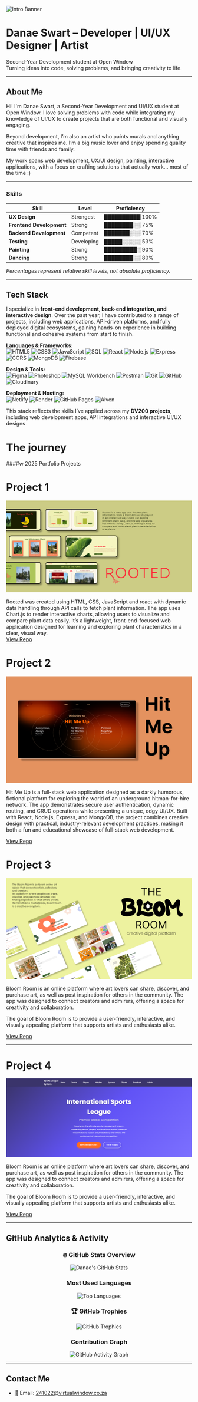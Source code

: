 <!-- ================= HEADER IMAGE ================= -->
![Intro Banner](./assets/gitIntro.png)


# Danae Swart – Developer | UI/UX Designer | Artist
Second-Year Development student at Open Window  
Turning ideas into code, solving problems, and bringing creativity to life.  

---
##  About Me

Hi! I'm Danae Swart, a Second-Year Development and UI/UX student at Open Window. I love solving problems with code while integrating my knowledge of UI/UX to create projects that are both functional and visually engaging.

Beyond development, I’m also an artist who paints murals and anything creative that inspires me. I’m a big music lover and enjoy spending quality time with friends and family. 

My work spans web development, UX/UI design, painting, interactive applications, with a focus on crafting solutions that actually work… most of the time  :)

---

### Skills 

| Skill                  | Level       | Proficiency |
|------------------------|------------|------------|
| **UX Design**          | Strongest  | ██████████ 100% |
| **Frontend Development** | Strong     | ████████░░ 75% |
| **Backend Development**  | Competent  | ███████░░░ 70% |
| **Testing**            | Developing | █████░░░░░ 53% |
| **Painting**           | Strong     | █████████░ 90% |
| **Dancing**            | Strong     | ████████░░ 80% |

*Percentages represent relative skill levels, not absolute proficiency.*

---

## Tech Stack

I specialize in **front-end development, back-end integration, and interactive design**. Over the past year, I have contributed to a range of projects, including web applications, API-driven platforms, and fully deployed digital ecosystems, gaining hands-on experience in building functional and cohesive systems from start to finish.

**Languages & Frameworks:**  
![HTML5](https://img.shields.io/badge/-HTML5-E34F26?logo=html5&logoColor=white)
![CSS3](https://img.shields.io/badge/-CSS3-1572B6?logo=css3&logoColor=white)
![JavaScript](https://img.shields.io/badge/-JavaScript-F7DF1E?logo=javascript&logoColor=black)
![SQL](https://img.shields.io/badge/-SQL-4479A1?logo=mysql&logoColor=white)
![React](https://img.shields.io/badge/-React-61DAFB?logo=react&logoColor=black)
![Node.js](https://img.shields.io/badge/-Node.js-339933?logo=node.js&logoColor=white)
![Express](https://img.shields.io/badge/-Express-000000?logo=express&logoColor=white)
![CORS](https://img.shields.io/badge/-CORS-000000?logo=cors&logoColor=white)
![MongoDB](https://img.shields.io/badge/-MongoDB-47A248?logo=mongodb&logoColor=white)
![Firebase](https://img.shields.io/badge/-Firebase-FFCA28?logo=firebase&logoColor=black)

**Design & Tools:**  
![Figma](https://img.shields.io/badge/-Figma-F24E1E?logo=figma&logoColor=white)
![Photoshop](https://img.shields.io/badge/-Photoshop-31A8FF?logo=adobe-photoshop&logoColor=white)
![MySQL Workbench](https://img.shields.io/badge/-MySQL%20Workbench-4479A1?logo=mysql&logoColor=white)
![Postman](https://img.shields.io/badge/-Postman-FF6C37?logo=postman&logoColor=white)
![Git](https://img.shields.io/badge/-Git-F05032?logo=git&logoColor=white)
![GitHub](https://img.shields.io/badge/-GitHub-181717?logo=github&logoColor=white)
![Cloudinary](https://img.shields.io/badge/-Cloudinary-3448C5?logo=cloudinary&logoColor=white)

**Deployment & Hosting:**  
![Netlify](https://img.shields.io/badge/-Netlify-00C7B7?logo=netlify&logoColor=white)
![Render](https://img.shields.io/badge/-Render-46E3B7?logo=render&logoColor=white)
![GitHub Pages](https://img.shields.io/badge/-GitHubPages-181717?logo=github&logoColor=white)
![Aiven](https://img.shields.io/badge/-Aiven-FF6B35?logo=aiven&logoColor=white)


This stack reflects the skills I’ve applied across my **DV200 projects**, including web development apps, API integrations and interactive UI/UX designs
# The journey
####w 2025 Portfolio Projects

# Project 1
![Intro Banner](./assets/rooted.png)


  Rooted was created using HTML, CSS, JavaScript and react with dynamic data handling through API calls to fetch plant information. The app uses Chart.js to render interactive charts, allowing users to visualize and compare plant data easily. It’s a lightweight, front-end-focused web application designed for learning and exploring plant characteristics in a clear, visual way.  
  [View Repo](https://github.com/danaeswart/formative-one-rooted-final.git)

# Project 2
![Intro Banner](./assets/hmu.png)


  Hit Me Up is a full-stack web application designed as a darkly humorous, fictional platform for exploring the world of an underground hitman-for-hire network. The app demonstrates secure user authentication, dynamic routing, and CRUD operations while presenting a unique, edgy UI/UX. Built with React, Node.js, Express, and MongoDB, the project combines creative design with practical, industry-relevant development practices, making it both a fun and educational showcase of full-stack web development.

  [View Repo](httphttps://github.com/Great-Minds-Technologies/hit-me-up.git)


# Project 3
![Intro Banner](./assets/bloomroom.png)



Bloom Room is an online platform where art lovers can share, discover, and purchase art, as well as post inspiration for others in the community. The app was designed to connect creators and admirers, offering a space for creativity and collaboration.

The goal of Bloom Room is to provide a user-friendly, interactive, and visually appealing platform that supports artists and enthusiasts alike.

  [View Repo](https://github.com/danaeswart/The-Bloom-Room.git)

---


# Project 4
![Intro Banner](./assets/sport.png)



Bloom Room is an online platform where art lovers can share, discover, and purchase art, as well as post inspiration for others in the community. The app was designed to connect creators and admirers, offering a space for creativity and collaboration.

The goal of Bloom Room is to provide a user-friendly, interactive, and visually appealing platform that supports artists and enthusiasts alike.

  [View Repo](https://github.com/danaeswart/The-Bloom-Room.git)

---
##  GitHub Analytics & Activity

<div align="center">

### 🔥 GitHub Stats Overview
![Danae's GitHub Stats](https://github-readme-stats.vercel.app/api?username=danaeswart&show_icons=true&theme=tokyonight&hide_border=true&include_all_commits=true&count_private=true)

###  Most Used Languages
![Top Languages](https://github-readme-stats.vercel.app/api/top-langs/?username=danaeswart&layout=compact&theme=tokyonight&hide_border=true&langs_count=8)

### 🏆 GitHub Trophies
![GitHub Trophies](https://github-profile-trophy.vercel.app/?username=danaeswart&theme=tokyonight&no-frame=true&no-bg=false&margin-w=4&row=1)

###  Contribution Graph
![GitHub Activity Graph](https://github-readme-activity-graph.vercel.app/graph?username=danaeswart&theme=tokyo-night&hide_border=true)


</div>

---

##  Contact Me
- 📧 Email: 241022@virtualwindow.co.za

